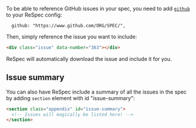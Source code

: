 To be able to reference GitHub issues in your spec, you need to add [`github`](github) to your ReSpec config:

```JS
  github: "https://www.github.com/ORG/SPEC/",
```

Then, simply reference the issue you want to include:

```HTML
<div class="issue" data-number="363"></div>
```

ReSpec will automatically download the issue and include it for you. 

## Issue summary
You can also have ReSpec include a summary of all the issues in the spec by adding `section` element with id "issue-summary":

```HTML
<section class="appendix" id="issue-summary">
  <!-- Issues will magically be listed here! -->
</section>
```